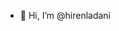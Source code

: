 - 👋 Hi, I’m @hirenladani
<!---
hirenladani/hirenladani is a ✨ special ✨ repository because its `README.md` (this file) appears on your GitHub profile.
You can click the Preview link to take a look at your changes.
--->
